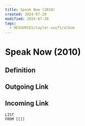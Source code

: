 ```yaml
---
title: Speak Now (2010)
created: 2024-07-20
modified: 2024-07-20
tags:
  - RESOURCES/taylor-swift/album
---
```

# Speak Now (2010)
## Definition

## Outgoing Link

## Incoming Link
```dataview
LIST
FROM [[]]
```
